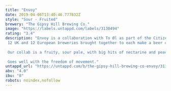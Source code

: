 ```yaml
---
title: "Envoy"
date: 2019-04-06T13:40:46.777832Z
style: "Sour - Fruited"
brewery: "The Gipsy Hill Brewing Co."
image: "https://labels.untappd.com/labels/3130494"
rating: "3.4"
description: "Envoy is a collaboration with To Øl as part of the Citizens of Everywhere project. 12 UK and 12 European breweries brought together to each make a beer celebrating the achievements of the EU.  Our collab is a fruity, sour pale, with big hits of nectarine and peach with soft dry finish.  Goes well with the freedom of movement."
untappd_url: "https://untappd.com/b/the-gipsy-hill-brewing-co-envoy/3130494"
abv: "4.0"
ibu: "0"
robots: noindex,nofollow
---
```


